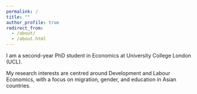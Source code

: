 ```yaml
---
permalink: /
title: ""
author_profile: true
redirect_from: 
  - /about/
  - /about.html
---
```


I am a second-year PhD student in Economics at University College London (UCL). 

My research interests are centred around Development and Labour Economics, with a focus on migration, gender, and education in Asian countries.
